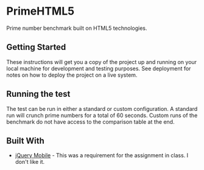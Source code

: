 # PrimeHTML5

Prime number benchmark built on HTML5 technologies. 

## Getting Started

These instructions will get you a copy of the project up and running on your local machine for development and testing purposes. See deployment for notes on how to deploy the project on a live system.

## Running the test

The test can be run in either a standard or custom configuration.  A standard run will crunch prime numbers for a total of 60 seconds.  Custom runs of the benchmark do not have access to the comparison table at the end.  

## Built With

* [jQuery Mobile](http://jquerymobile.com) - This was a requirement for the assignment in class.  I don't like it. 